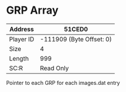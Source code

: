#  GRP Array
Address   | 51CED0
----------|-------------
Player ID | -111909 (Byte Offset: 0)
Size 	  | 4
Length 	  | 999
SC:R      | Read Only

Pointer to each GRP for each images.dat entry
